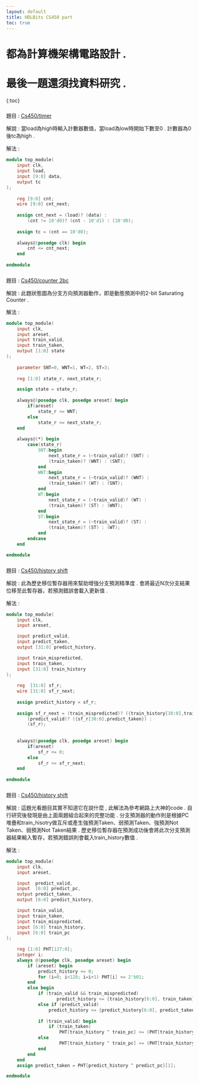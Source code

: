 ```yaml
---
layout: default
title: HDLBits CS450 part
toc: true
---
```


# 都為計算機架構電路設計 .
# 最後一題還須找資料研究 .

{:toc}
###
題目 : [Cs450/timer](https://hdlbits.01xz.net/wiki/Cs450/timer)

解說 : 當load為high時輸入計數器數值，當load為low時開始下數至0 . 計數器為0後tc為high .

解法 :
```verilog
module top_module(
	input clk, 
	input load, 
	input [9:0] data, 
	output tc
);
    
    reg [9:0] cnt;
    wire [9:0] cnt_next;
    
    assign cnt_next = (load)? (data) : 
        (cnt != 10'd0)? (cnt - 10'd1) : (10'd0);
    
    assign tc = (cnt == 10'd0);
    
    always@(posedge clk) begin
        cnt <= cnt_next;
    end
    
endmodule
```

###
題目 : [Cs450/counter 2bc](https://hdlbits.01xz.net/wiki/Cs450/counter_2bc)

解說 : 此題狀態圖為分支方向預測器動作，即是動態預測中的2-bit Saturating Counter .

解法 :
```verilog
module top_module(
    input clk,
    input areset,
    input train_valid,
    input train_taken,
    output [1:0] state
);
    
    parameter SNT=0, WNT=1, WT=2, ST=3;
    
    reg [1:0] state_r, next_state_r;

    assign state = state_r;
    
    always@(posedge clk, posedge areset) begin
        if(areset)
            state_r <= WNT;
        else
            state_r <= next_state_r;
    end
    
    always@(*) begin
        case(state_r)
            SNT:begin
                next_state_r = (~train_valid)? (SNT) :
                (train_taken)? (WNT) : (SNT);
            end
            WNT:begin
                next_state_r = (~train_valid)? (WNT) :
                (train_taken)? (WT) : (SNT);
            end
            WT:begin
                next_state_r = (~train_valid)? (WT) :
                (train_taken)? (ST) : (WNT);
            end
            ST:begin
                next_state_r = (~train_valid)? (ST) :
                (train_taken)? (ST) : (WT);
            end
        endcase
    end

endmodule
```

###
題目 : [Cs450/history shift](https://hdlbits.01xz.net/wiki/Cs450/history_shift)

解說 : 此為歷史移位暫存器用來幫助增強分支預測精準度 . 會將最近N次分支結果位移至此暫存器，若預測錯誤會載入更新值 .

解法 :
```verilog
module top_module(
    input clk,
    input areset,

    input predict_valid,
    input predict_taken,
    output [31:0] predict_history,

    input train_mispredicted,
    input train_taken,
    input [31:0] train_history
);
    
    reg  [31:0] sf_r;
    wire [31:0] sf_r_next;
    
    assign predict_history = sf_r;
    
    assign sf_r_next = (train_mispredicted)? ({train_history[30:0],train_taken}) : 
        (predict_valid)? ({sf_r[30:0],predict_taken}) : 
        (sf_r);
    
    
    always@(posedge clk, posedge areset) begin
        if(areset)
            sf_r <= 0;
        else
            sf_r <= sf_r_next;
    end
    
endmodule
```

###
題目 : [Cs450/history shift](https://hdlbits.01xz.net/wiki/Cs450/gshare)

解說 : 這題光看題目其實不知道它在說什麼 , 此解法為參考網路上大神的code . 
       自行研究後發現是由上面兩題組合起來的完整功能 . 
       分支預測器的動作則是根據PC堆疊和train_hisotry做互斥或產生強預測Taken、弱預測Taken、強預測Not Taken、弱預測Not Taken結果 .
       歷史移位暫存器在預測成功後會將此次分支預測器結果輸入暫存，若預測錯誤則會載入train_history數值 .

解法 :
```verilog
module top_module(
    input clk,
    input areset,

    input  predict_valid,
    input  [6:0] predict_pc,
    output predict_taken,
    output [6:0] predict_history,

    input train_valid,
    input train_taken,
    input train_mispredicted,
    input [6:0] train_history,
    input [6:0] train_pc
);
    
    reg [1:0] PHT[127:0];
    integer i;
    always @(posedge clk, posedge areset) begin
        if (areset) begin
            predict_history <= 0;
            for (i=0; i<128; i=i+1) PHT[i] <= 2'b01;
        end
        else begin
            if (train_valid && train_mispredicted)
                   predict_history <= {train_history[6:0], train_taken};
            else if (predict_valid)
                predict_history <= {predict_history[6:0], predict_taken};
            
            if (train_valid) begin
                if (train_taken)
                    PHT[train_history ^ train_pc] <= (PHT[train_history ^ train_pc] == 2'b11) ? 2'b11 : (PHT[train_history ^ train_pc] + 1);
            else
                    PHT[train_history ^ train_pc] <= (PHT[train_history ^ train_pc] == 2'b00) ? 2'b00 : (PHT[train_history ^ train_pc] - 1);
            end
        end
    end
    assign predict_taken = PHT[predict_history ^ predict_pc][1];

endmodule
```

